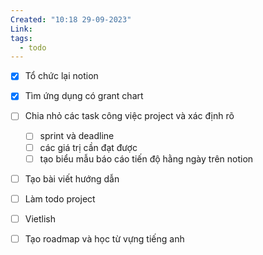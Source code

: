```yaml
---
Created: "10:18 29-09-2023"
Link: 
tags:
  - todo
---
```



- [x] Tổ chức lại notion
- [x] Tìm ứng dụng có grant chart
- [ ] Chia nhỏ các task công việc project và xác định rõ 
	- [ ] sprint và deadline
	- [ ] các giá trị cần đạt được
	- [ ] tạo biểu mẫu báo cáo tiến độ hằng ngày trên notion
- [ ] Tạo bài viết hướng dẫn
- [ ]  Làm todo project
- [ ] Vietlish
- [ ]  Tạo roadmap và học từ vựng tiếng anh




